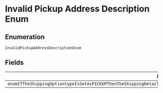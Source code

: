 
# Invalid Pickup Address Description Enum

## Enumeration

`InvalidPickupAddressDescriptionEnum`

## Fields

| Name |
|  --- |
| `enumIfTheShippingOptiontypeIsSetAsPICKUPThenTheShippingDetailnamefullNameShouldStartWithS2SMeaningShipToStoreExampleS2SMyStore` |

